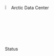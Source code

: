 <style>
    html, body {
         margin: 0px;
         padding: 0px;
         height: 100%;
         width: 100%
     }
    .container {
        display: grid;
        height: 100%;
        width: 100%;
        grid-template-columns: repeat(3, 1fr [col-start]);
        grid-template-rows: repeat(3, 1fr [row-start]);
        grid-column-gap: 10px;
        grid-row-gap: 10px;
        align-items: center;
        justify-items: center;
    }
    .item {
        grid-column-start: 2;
        grid-column-end: 3;
        grid-row-start: 2;
        grid-row-end: 2;
    }
    #adc-logo {
        width: 10%;
        height:10%;
        border: 1px;
    }
</style>

<article id="button-grid" class="container">
    <section class="item">
        <img id="adc-logo" src="./adc_logo.png" alt="" />
        Arctic Data Center Status
    </section>
</article>
